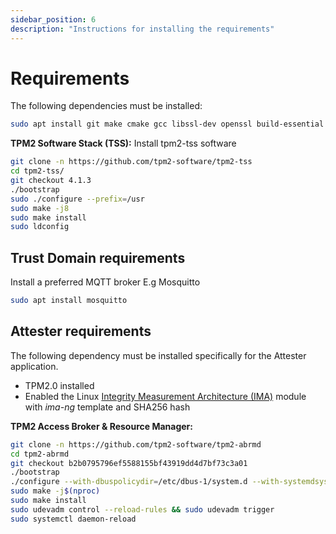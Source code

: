 ```yaml
---
sidebar_position: 6
description: "Instructions for installing the requirements"
---
```

# Requirements
The following dependencies must be installed:
```sh
sudo apt install git make cmake gcc libssl-dev openssl build-essential autoconf-archive libcmocka0 libcmocka-dev procps iproute2 pkg-config automake uthash-dev autoconf doxygen libjson-c-dev libini-config-dev libcurl4-openssl-dev uuid-dev libltdl-dev libusb-1.0-0-dev libftdi-dev
```
**TPM2 Software Stack (TSS):**
Install tpm2-tss software
```sh
git clone -n https://github.com/tpm2-software/tpm2-tss
cd tpm2-tss/
git checkout 4.1.3 
./bootstrap
sudo ./configure --prefix=/usr
sudo make -j8
sudo make install
sudo ldconfig
```

## Trust Domain requirements
Install a preferred MQTT broker E.g Mosquitto

```sh
sudo apt install mosquitto
```
## Attester requirements
The following dependency must be installed specifically for the Attester application.

* TPM2.0 installed
* Enabled the Linux [Integrity Measurement Architecture (IMA)](https://ima-doc.readthedocs.io/en/latest/ima-intro.html) module with _ima-ng_ template and SHA256 hash

**TPM2 Access Broker & Resource Manager:**

```sh
git clone -n https://github.com/tpm2-software/tpm2-abrmd
cd tpm2-abrmd
git checkout b2b0795796ef5588155bf43919dd4d7bf73c3a01
./bootstrap
./configure --with-dbuspolicydir=/etc/dbus-1/system.d --with-systemdsystemunitdir=/usr/lib/systemd/system --libdir=/usr/lib --prefix=/usr
sudo make -j$(nproc)
sudo make install
sudo udevadm control --reload-rules && sudo udevadm trigger
sudo systemctl daemon-reload
```

